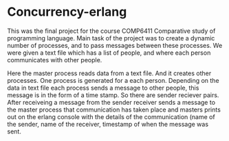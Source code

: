 # Concurrency-erlang

This was the final project for the course COMP6411 Comparative study of programming language.
Main task of the project was to create a dynamic number of processes, and to pass messages between these processes.
We were given a text file which has a list of people, and where each person communicates with other people. 

Here the master process reads data from a text file. And it creates other processes. One process is generated for a each person. Depending on the data in text file each process sends a message to other people, this message is in the form of a time stamp. So there are sender reciever pairs. After receiveing a message from the sender receiver sends a message to the master process that communication has taken place and masters prints out on the erlang console with the details of the communication (name of the sender, name of the receiver, timestamp of when the message was sent. 
